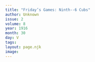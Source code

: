 ```yaml
---
title: "Friday’s Games: Ninth--6 Cubs"
author: Unknown
issue: 2
volume: 8
year: 1916
month: 30
day: V
tags:
layout: page.njk
image:
---
```




